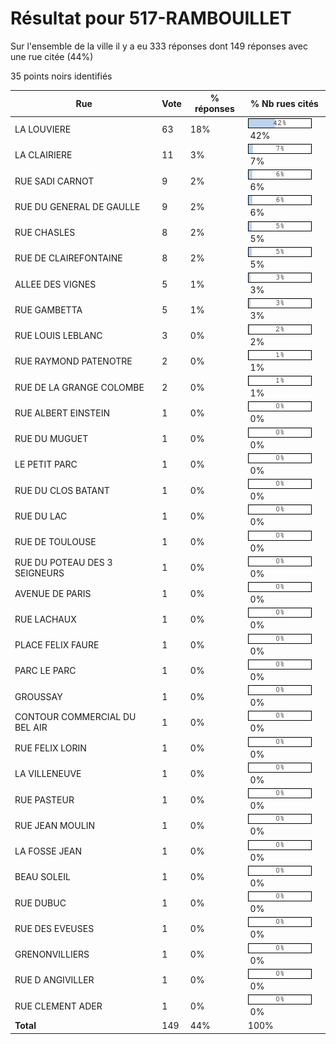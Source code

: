 # Résultat pour 517-RAMBOUILLET

Sur l'ensemble de la ville il y a eu 333 réponses dont 149 réponses avec une rue citée (44%)

35 points noirs identifiés

| Rue | Vote | % réponses | % Nb rues cités|
|-----|------|------------|----------------|
| LA LOUVIERE | 63 | 18% | <img src="../../img/bar_42.gif" />&nbsp;42%|
| LA CLAIRIERE | 11 | 3% | <img src="../../img/bar_7.gif" />&nbsp;7%|
| RUE SADI CARNOT | 9 | 2% | <img src="../../img/bar_6.gif" />&nbsp;6%|
| RUE DU GENERAL DE GAULLE | 9 | 2% | <img src="../../img/bar_6.gif" />&nbsp;6%|
| RUE CHASLES | 8 | 2% | <img src="../../img/bar_5.gif" />&nbsp;5%|
| RUE DE CLAIREFONTAINE | 8 | 2% | <img src="../../img/bar_5.gif" />&nbsp;5%|
| ALLEE DES VIGNES | 5 | 1% | <img src="../../img/bar_3.gif" />&nbsp;3%|
| RUE GAMBETTA | 5 | 1% | <img src="../../img/bar_3.gif" />&nbsp;3%|
| RUE LOUIS LEBLANC | 3 | 0% | <img src="../../img/bar_2.gif" />&nbsp;2%|
| RUE RAYMOND PATENOTRE | 2 | 0% | <img src="../../img/bar_1.gif" />&nbsp;1%|
| RUE DE LA GRANGE COLOMBE | 2 | 0% | <img src="../../img/bar_1.gif" />&nbsp;1%|
| RUE ALBERT EINSTEIN | 1 | 0% | <img src="../../img/bar_0.gif" />&nbsp;0%|
| RUE DU MUGUET | 1 | 0% | <img src="../../img/bar_0.gif" />&nbsp;0%|
| LE PETIT PARC | 1 | 0% | <img src="../../img/bar_0.gif" />&nbsp;0%|
| RUE DU CLOS BATANT | 1 | 0% | <img src="../../img/bar_0.gif" />&nbsp;0%|
| RUE DU LAC | 1 | 0% | <img src="../../img/bar_0.gif" />&nbsp;0%|
| RUE DE TOULOUSE | 1 | 0% | <img src="../../img/bar_0.gif" />&nbsp;0%|
| RUE DU POTEAU DES 3 SEIGNEURS | 1 | 0% | <img src="../../img/bar_0.gif" />&nbsp;0%|
| AVENUE DE PARIS | 1 | 0% | <img src="../../img/bar_0.gif" />&nbsp;0%|
| RUE LACHAUX | 1 | 0% | <img src="../../img/bar_0.gif" />&nbsp;0%|
| PLACE FELIX FAURE | 1 | 0% | <img src="../../img/bar_0.gif" />&nbsp;0%|
| PARC LE PARC | 1 | 0% | <img src="../../img/bar_0.gif" />&nbsp;0%|
| GROUSSAY | 1 | 0% | <img src="../../img/bar_0.gif" />&nbsp;0%|
| CONTOUR COMMERCIAL DU BEL AIR | 1 | 0% | <img src="../../img/bar_0.gif" />&nbsp;0%|
| RUE FELIX LORIN | 1 | 0% | <img src="../../img/bar_0.gif" />&nbsp;0%|
| LA VILLENEUVE | 1 | 0% | <img src="../../img/bar_0.gif" />&nbsp;0%|
| RUE PASTEUR | 1 | 0% | <img src="../../img/bar_0.gif" />&nbsp;0%|
| RUE JEAN MOULIN | 1 | 0% | <img src="../../img/bar_0.gif" />&nbsp;0%|
| LA FOSSE JEAN | 1 | 0% | <img src="../../img/bar_0.gif" />&nbsp;0%|
| BEAU SOLEIL | 1 | 0% | <img src="../../img/bar_0.gif" />&nbsp;0%|
| RUE DUBUC | 1 | 0% | <img src="../../img/bar_0.gif" />&nbsp;0%|
| RUE DES EVEUSES | 1 | 0% | <img src="../../img/bar_0.gif" />&nbsp;0%|
| GRENONVILLIERS | 1 | 0% | <img src="../../img/bar_0.gif" />&nbsp;0%|
| RUE D ANGIVILLER | 1 | 0% | <img src="../../img/bar_0.gif" />&nbsp;0%|
| RUE CLEMENT ADER | 1 | 0% | <img src="../../img/bar_0.gif" />&nbsp;0%|
| **Total** | 149 | 44% | 100%|
